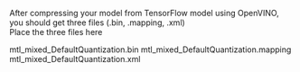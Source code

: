 After compressing your model from TensorFlow model using OpenVINO, you should get three files (.bin, .mapping, .xml) </br>
Place the three files here</br>

mtl_mixed_DefaultQuantization.bin
mtl_mixed_DefaultQuantization.mapping
mtl_mixed_DefaultQuantization.xml
